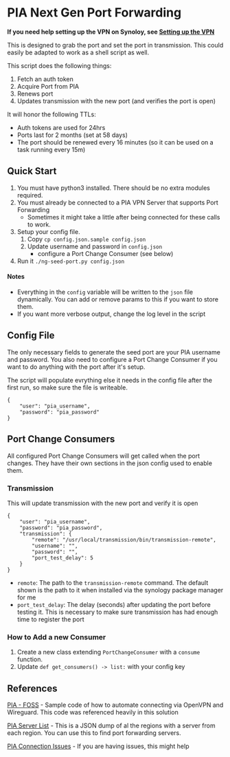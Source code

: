 # PIA Next Gen Port Forwarding

**If you need help setting up the VPN on Synoloy, see [Setting up the VPN]**

This is designed to grab the port and set the port in transmission. This could easily be adapted to work as a shell script as well.

This script does the following things:
1. Fetch an auth token
1. Acquire Port from PIA
1. Renews port
1. Updates transmission with the new port (and verifies the port is open)

It will honor the following TTLs:
- Auth tokens are used for 24hrs
- Ports last for 2 months (set at 58 days)
- The port should be renewed every 16 minutes (so it can be used on a task running every 15m)

## Quick Start
1. You must have python3 installed. There should be no extra modules required.
1. You must already be connected to a PIA VPN Server that supports Port Forwarding
    - Sometimes it might take a little after being connected for these calls to work.
1. Setup your config file. 
    1. Copy `cp config.json.sample config.json`
    1. Update username and password in `config.json`
        - configure a Port Change Consumer (see below)
1. Run it `./ng-seed-port.py config.json`

#### Notes
- Everything in the `config` variable will be written to the `json` file dynamically. You can add or remove params to this if you want to store them.
- If you want more verbose output, change the log level in the script

## Config File
The only necessary fields to generate the seed port are your PIA username and password. You also need to configure a Port Change Consumer if you want to do anything with the port after it's setup.

The script will populate evrything else it needs in the config file after the first run, so make sure the file is writeable.
```
{
    "user": "pia_username",
    "password": "pia_password"
}
```

## Port Change Consumers
All configured Port Change Consumers will get called when the port changes. They have their own sections in the json config used to enable them.

### Transmission
This will update transmission with the new port and verify it is open

```
{
    "user": "pia_username",
    "password": "pia_password",
    "transmission": {
        "remote": "/usr/local/transmission/bin/transmission-remote",
        "username": "",
        "password": "",
        "port_test_delay": 5
    }
}
```
- `remote`: The path to the `transmission-remote` command. The default shown is the path to it when installed via the synology package manager for me
- `port_test_delay`: The delay (seconds) after updating the port before testing it. This is necessary to make sure transmission has had enough time to register the port

### How to Add a new Consumer
1. Create a new class extending `PortChangeConsumer` with a `consume` function.
2. Update `def get_consumers() -> list:` with your config key

## References
[PIA - FOSS] - Sample code of how to automate connecting via OpenVPN and Wireguard. This code was referenced heavily in this solution

[PIA Server List] - This is a JSON dump of al the regions with a server from each
 region. You can use this to find port forwarding servers.
 
[PIA Connection Issues] - If you are having issues, this might help

[Setting up the VPN]: setting_up_ovpn.md
[PIA - FOSS]: https://github.com/pia-foss/manual-connections
[PIA Server List]:https://serverlist.piaservers.net/vpninfo/servers/v4 
[PIA Connection Issues]: https://www.privateinternetaccess.com/helpdesk/kb/articles/i-have-trouble-connecting-or-the-connection-drops-frequently-changing-ports-4
